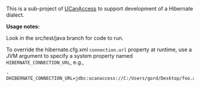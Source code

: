 This is a sub-project of [UCanAccess](https://sourceforge.net/projects/ucanaccess/) to support development of a Hibernate dialect.

**Usage notes:**

Look in the src/test/java branch for code to run. 

To override the hibernate.cfg.xml `connection.url` property at runtime, use a JVM argument to specify a system property named `HIBERNATE_CONNECTION_URL`, e.g.,

~~~text
-DHIBERNATE_CONNECTION_URL=jdbc:ucanaccess://C:/Users/gord/Desktop/foo.accdb;newDatabaseVersion=V2010
~~~